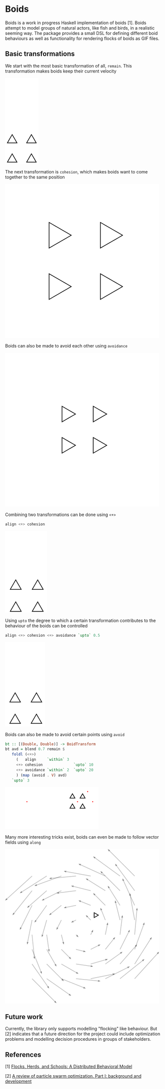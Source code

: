 # Boids

Boids is a work in progress Haskell implementation of boids [1].
Boids attempt to model groups of natural actors, like fish and birds,
in a realistic seeming way. The package provides a small DSL for
defining different boid behaviours as well as functionality for
rendering flocks of boids as GIF files.

## Basic transformations

We start with the most basic transformation of all, `remain`.
This transformation makes boids keep their current velocity

![](gifs/remainAllSameDirection.gif)

The next transformation is `cohesion`, which makes boids want
to come together to the same position

![](gifs/cohesionAllStandStill.gif)

Boids can also be made to avoid each other using `avoidance`

![](gifs/avoidanceAllFromCentre.gif)

Combining two transformations can be done using `<+>`

```Haskell
align <+> cohesion
```

![](gifs/addAlignCohesion.gif)

Using `upto` the degree to which a certain transformation contributes
to the behaviour of the boids can be controlled

```Haskell
align <+> cohesion <+> avoidance `upto` 0.5
```

![](gifs/alignCohesionAvoidance.gif)

Boids can also be made to avoid certain points using `avoid`

```Haskell
bt :: [(Double, Double)] -> BoidTransform
bt avd = blend 0.7 remain $
   foldl (<+>)
     (   align     `within` 3
     <+> cohesion              `upto` 10
     <+> avoidance `within` 2  `upto` 20
     ) (map (avoid . V) avd)
   `upto` 3
```

![](gifs/avoidPoints.gif)

Many more interesting tricks exist, boids can even be made to follow
vector fields using `along`

![](gifs/spiralField.gif)

## Future work
Currently, the library only supports modelling "flocking" like behaviour. 
But [2] indicates that a future direction for the project could include
optimization problems and modelling decision procedures in groups of stakeholders.

## References
\[1\] [Flocks, Herds, and Schools: A Distributed Behavioral Model](http://www.red3d.com/cwr/papers/1987/boids.html)

\[2\] [A review of particle swarm optimization. Part I: background and development](http://sci2s.ugr.es/sites/default/files/files/Teaching/GraduatesCourses/Metaheuristicas/Bibliography/A05%20-%20A-review-of-particle-swarm-optimization-PartI.pdf)
